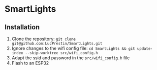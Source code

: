 # SmartLights

## Installation

1. Clone the repository: `git clone git@github.com:LucPrestin/SmartLights.git`
2. Ignore changes to the wifi config file: `cd SmartLights && git update-index --skip-worktree src/wifi_config.h`
3. Adapt the ssid and password in the `src/wifi_config.h` file
4. Flash to an ESP32
